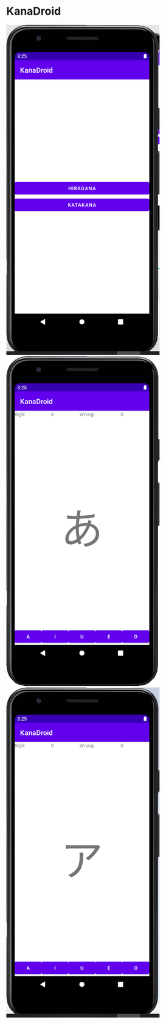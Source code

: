 # KanaDroid

![](https://github.com/ilyayunkin/KanaDroid/blob/master/screenshots/main-menu.png)
![](https://github.com/ilyayunkin/KanaDroid/blob/master/screenshots/hiragana.png)
![](https://github.com/ilyayunkin/KanaDroid/blob/master/screenshots/katakana.png)
